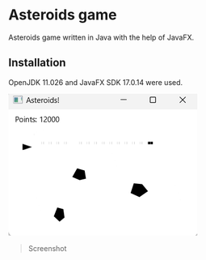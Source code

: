 # Asteroids game
Asteroids game written in Java with the help of JavaFX.

## Installation
OpenJDK 11.026 and JavaFX SDK 17.0.14 were used.

![](https://github.com/StK8/Misc_projects/blob/main/AsteroidsGame/AsteroidsUI.png)
> Screenshot
